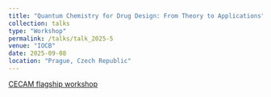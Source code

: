 ```yaml
---
title: "Quantum Chemistry for Drug Design: From Theory to Applications"
collection: talks
type: "Workshop"
permalink: /talks/talk_2025-5
venue: "IOCB"
date: 2025-09-08
location: "Prague, Czech Republic"
---
```


[CECAM flagship workshop](https://www.cecam.org/workshop-details/quantum-chemistry-for-drug-design-from-theory-to-applications-1446)


